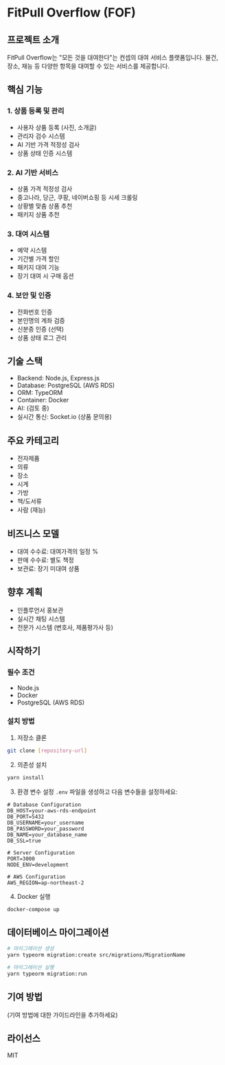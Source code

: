 # FitPull Overflow (FOF)

## 프로젝트 소개

FitPull Overflow는 "모든 것을 대여한다"는 컨셉의 대여 서비스 플랫폼입니다. 물건, 장소, 재능 등 다양한 항목을 대여할 수 있는 서비스를 제공합니다.

## 핵심 기능

### 1. 상품 등록 및 관리

-   사용자 상품 등록 (사진, 소개글)
-   관리자 검수 시스템
-   AI 기반 가격 적정성 검사
-   상품 상태 인증 시스템

### 2. AI 기반 서비스

-   상품 가격 적정성 검사
-   중고나라, 당근, 쿠팡, 네이버쇼핑 등 시세 크롤링
-   상황별 맞춤 상품 추천
-   패키지 상품 추천

### 3. 대여 시스템

-   예약 시스템
-   기간별 가격 할인
-   패키지 대여 기능
-   장기 대여 시 구매 옵션

### 4. 보안 및 인증

-   전화번호 인증
-   본인명의 계좌 검증
-   신분증 인증 (선택)
-   상품 상태 로그 관리

## 기술 스택

-   Backend: Node.js, Express.js
-   Database: PostgreSQL (AWS RDS)
-   ORM: TypeORM
-   Container: Docker
-   AI: (검토 중)
-   실시간 통신: Socket.io (상품 문의용)

## 주요 카테고리

-   전자제품
-   의류
-   장소
-   시계
-   가방
-   책/도서류
-   사람 (재능)

## 비즈니스 모델

-   대여 수수료: 대여가격의 일정 %
-   판매 수수료: 별도 책정
-   보관료: 장기 미대여 상품

## 향후 계획

-   인플루언서 홍보관
-   실시간 채팅 시스템
-   전문가 시스템 (변호사, 제품평가사 등)

## 시작하기

### 필수 조건

-   Node.js
-   Docker
-   PostgreSQL (AWS RDS)

### 설치 방법

1. 저장소 클론

```bash
git clone [repository-url]
```

2. 의존성 설치

```bash
yarn install
```

3. 환경 변수 설정
   `.env` 파일을 생성하고 다음 변수들을 설정하세요:

```
# Database Configuration
DB_HOST=your-aws-rds-endpoint
DB_PORT=5432
DB_USERNAME=your_username
DB_PASSWORD=your_password
DB_NAME=your_database_name
DB_SSL=true

# Server Configuration
PORT=3000
NODE_ENV=development

# AWS Configuration
AWS_REGION=ap-northeast-2
```

4. Docker 실행

```bash
docker-compose up
```

## 데이터베이스 마이그레이션

```bash
# 마이그레이션 생성
yarn typeorm migration:create src/migrations/MigrationName

# 마이그레이션 실행
yarn typeorm migration:run
```

## 기여 방법

(기여 방법에 대한 가이드라인을 추가하세요)

## 라이선스

MIT
